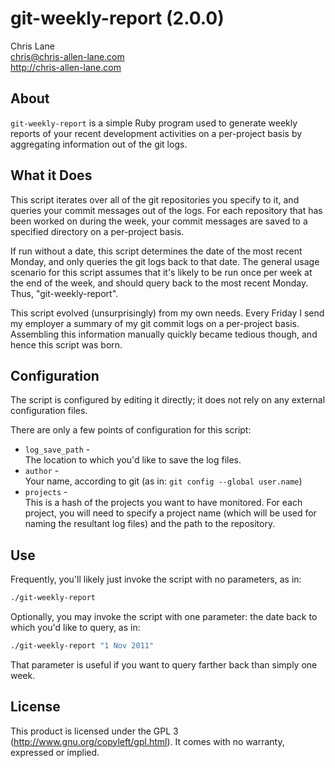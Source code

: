 git-weekly-report (2.0.0)
=========================
Chris Lane  
chris@chris-allen-lane.com  
http://chris-allen-lane.com  


About
-----
`git-weekly-report` is a simple Ruby program used to generate weekly reports
of your recent development activities on a per-project basis by aggregating
information out of the git logs.


What it Does
------------
This script iterates over all of the git repositories you specify to it, 
and queries your commit messages out of the logs. For each repository
that has been worked on during the week, your commit messages are saved
to a specified directory on a per-project basis.

If run without a date, this script determines the date of the most recent
Monday, and only queries the git logs back to that date. The general
usage scenario for this script assumes that it's likely to be run once per
week at the end of the week, and should query back to the most recent
Monday. Thus, "git-weekly-report".

This script evolved (unsurprisingly) from my own needs. Every Friday
I send my employer a summary of my git commit logs on a per-project basis.
Assembling this information manually quickly became tedious though, and 
hence this script was born.


Configuration
-------------
The script is configured by editing it directly; it does not rely on any
external configuration files.

There are only a few points of configuration for this script:

* `log_save_path` -    
The location to which you'd like to save the log files.
* `author` -   
Your name, according to git (as in: `git config --global user.name`)
* `projects` -   
This is a hash of the projects you want to have monitored. For each
project, you will need to specify a project name (which will be used for
naming the resultant log files) and the path to the repository.


Use
---
Frequently, you'll likely just invoke the script with no parameters, as in:

```bash
./git-weekly-report
```

Optionally, you may invoke the script with one parameter: the date back to which
you'd like to query, as in:

```bash
./git-weekly-report "1 Nov 2011"
```

That parameter is useful if you want to query farther back than simply one
week.


License
-------
This product is licensed under the GPL 3 (http://www.gnu.org/copyleft/gpl.html).
It comes with no warranty, expressed or implied.
